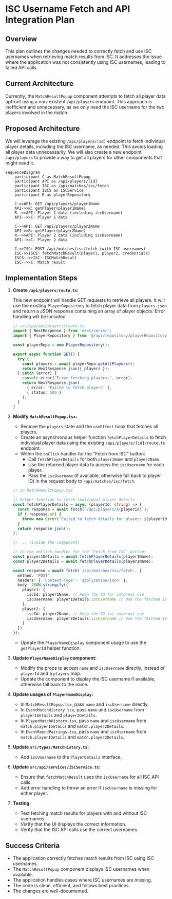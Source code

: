 # ISC Username Fetch and API Integration Plan

## Overview

This plan outlines the changes needed to correctly fetch and use ISC usernames when retrieving match results from ISC. It addresses the issue where the application was not consistently using ISC usernames, leading to failed API calls.

## Current Architecture

Currently, the `MatchResultPopup` component attempts to fetch all player data upfront using a non-existent `/api/players` endpoint. This approach is inefficient and unnecessary, as we only need the ISC username for the two players involved in the match.

## Proposed Architecture

We will leverage the existing `/api/players/[id]` endpoint to fetch individual player details, including the ISC username, as needed. This avoids loading all player data unnecessarily. We will also create a new endpoint `/api/players` to provide a way to get all players for other components that might need it.

```mermaid
sequenceDiagram
    participant C as MatchResultPopup
    participant API as /api/players/[id]
    participant ISC as /api/matches/isc/fetch
    participant ISCS as ISCService
    participant R as playerRepository

    C->>API: GET /api/players/player1Name
    API->>R: getPlayer(player1Name)
    R-->>API: Player 1 data (including iscUsername)
    API-->>C: Player 1 data

    C->>API: GET /api/players/player2Name
    API->>R: getPlayer(player2Name)
    R-->>API: Player 2 data (including iscUsername)
    API-->>C: Player 2 data

    C->>ISC: POST /api/matches/isc/fetch (with ISC usernames)
    ISC->>ISCS: fetchMatchResult(player1, player2, credentials)
    ISCS-->>ISC: ISCMatchResult
    ISC-->>C: Match result
```

## Implementation Steps

1.  **Create `/api/players/route.ts`:**

    This new endpoint will handle GET requests to retrieve all players. It will use the existing `PlayerRepository` to fetch player data from `players.json` and return a JSON response containing an array of player objects. Error handling will be included.

    ```typescript
    // src/app/api/players/route.ts
    import { NextResponse } from 'next/server';
    import { PlayerRepository } from '@/api/repository/playerRepository';

    const playerRepo = new PlayerRepository();

    export async function GET() {
      try {
        const players = await playerRepo.getAllPlayers();
        return NextResponse.json({ players });
      } catch (error) {
        console.error("Error fetching players:", error);
        return NextResponse.json(
          { error: 'Failed to fetch players' },
          { status: 500 }
        );
      }
    }
    ```

2.  **Modify `MatchResultPopup.tsx`:**

    *   Remove the `players` state and the `useEffect` hook that fetches all players.
    *   Create an asynchronous helper function `fetchPlayerDetails` to fetch individual player data using the existing `/api/players/[id]/route.ts` endpoint.
    *   Within the `onClick` handler for the "Fetch from ISC" button:
        *   Call `fetchPlayerDetails` for both `player1Name` and `player2Name`.
        *   Use the returned player data to access the `iscUsername` for each player.
        *   Pass the `iscUsername` (if available, otherwise fall back to player ID) in the request body to `/api/matches/isc/fetch`.

    ```typescript
    // In MatchResultPopup.tsx

    // Helper function to fetch individual player details
    const fetchPlayerDetails = async (playerId: string) => {
      const response = await fetch(`/api/players/${playerId}`);
      if (!response.ok) {
        throw new Error(`Failed to fetch details for player: ${playerId}`);
      }
      return response.json();
    };

    // ... (inside the component)

    // In the onClick handler for the "Fetch from ISC" button:
    const player1Details = await fetchPlayerDetails(player1Name);
    const player2Details = await fetchPlayerDetails(player2Name);

    const response = await fetch('/api/matches/isc/fetch', {
      method: 'POST',
      headers: { 'Content-Type': 'application/json' },
      body: JSON.stringify({
        player1: {
          iscId: player1Name, // Keep the ID for internal use
          iscUsername: player1Details.iscUsername // Use the fetched ISC username
        },
        player2: {
          iscId: player2Name, // Keep the ID for internal use
          iscUsername: player2Details.iscUsername // Use the fetched ISC username
        }
      })
    });
    ```
    * Update the `PlayerNameDisplay` component usage to use the `getPlayerId` helper function.

3.  **Update `PlayerNameDisplay` component:**

    *   Modify the props to accept `name` and `iscUsername` directly, instead of `playerId` and a `players` map.
    *   Update the component to display the ISC username if available, otherwise fall back to the name.

4.  **Update usages of `PlayerNameDisplay`:**

    *   In `MatchResultPopup.tsx`, pass `name` and `iscUsername` directly.
    *   In `EventMatchHistory.tsx`, pass `name` and `iscUsername` from `player1Details` and `player2Details`.
    *   In `PlayerMatchHistory.tsx`, pass `name` and `iscUsername` from `match.player1Details` and `match.player2Details`.
    *   In `EventRoundPairings.tsx`, pass `name` and `iscUsername` from `match.player1Details` and `match.player2Details`.

5.  **Update `src/types/MatchHistory.ts`:**

    *   Add `iscUsername` to the `PlayerDetails` interface.

6.  **Update `src/api/services/ISCService.ts`:**

    *   Ensure that `fetchMatchResult` uses the `iscUsername` for all ISC API calls.
    *   Add error handling to throw an error if `iscUsername` is missing for either player.

7.  **Testing:**

    *   Test fetching match results for players with and without ISC usernames.
    *   Verify that the UI displays the correct information.
    *   Verify that the ISC API calls use the correct usernames.

## Success Criteria

-   The application correctly fetches match results from ISC using ISC usernames.
-   The `MatchResultPopup` component displays ISC usernames when available.
-   The application handles cases where ISC usernames are missing.
-   The code is clean, efficient, and follows best practices.
-   The changes are well-documented.